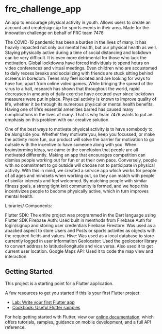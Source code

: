 # frc_challenge_app

An app to encourage physical activity in youth. Allows users to create an account and create/sign-up for sports events in their area. Made for the innovation challenge on behalf of FRC team 7476

The COVID-19 pandemic has been a burden in the lives of many. It has heavily impacted not only our mental health, but our physical health as well. Staying physically active during a time of social distancing and lockdown can be very difficult. It is even more detrimental for those who lack the motivation. Global lockdowns have forced individuals to spend hours on video conferences and virtual meetings. Even children who are accustomed to daily recess breaks and socializing with friends are stuck sitting behind screens in boredom. Teens may feel isolated and are looking for ways to have fun, apart from online video games. While bringing the spread of the virus to a halt, research has shown that throughout the world, rapid decreases in amounts of daily exercise have occured ever since lockdown measures were put in place. Physical activity is known to improve quality of life, whether it be through its numerous physical or mental health benefits. Having one of life’s essential amenities barred has caused many complications in the lives of many. That is why team 7476 wants to put an emphasis on this problem with our creative solution.

One of the best ways to motivate physical activity is to have somebody to be alongside you. Whether they motivate you, keep you focussed, or make the activity more fun, our product will solve the barrier for motivation to go outside with the incentive to have someone along with you. When brainstorming ideas, we came to the conclusion that people are all motivated differently. Making an app that encourages competition can dismiss people working out for fun or at their own pace. Conversely, people with no commitment to go outside will choose not to participate in physical activity. With this in mind, we created a service app which works for people of all ages and mindsets when working out, so they can match with people of similar interests and feel welcomed. By matching people with similar fitness goals, a strong tight knit community is formed, and we hope this incentivizes people to become physically active, which in turn improves mental health. 

Libraries/ Components:

Flutter SDK: The entire project was programmed in the Dart language using Flutter SDK
Firebase Auth: Used built in menthods from Firebase Auth for login/signup and storing user credentials
Firebase Firestore: Was used as a abacked aspect to store Users and Posts or sports activites as objects with the required fields and values.
Hive: Was used as a local database to store currently logged in user information
Geolocator: Used the geolocator library to convert address to latitude/longitude and vice versa. Also used it to get current user location.
Google Maps API: Used it to code the map view and interaction

## Getting Started

This project is a starting point for a Flutter application.

A few resources to get you started if this is your first Flutter project:

- [Lab: Write your first Flutter app](https://flutter.dev/docs/get-started/codelab)
- [Cookbook: Useful Flutter samples](https://flutter.dev/docs/cookbook)

For help getting started with Flutter, view our
[online documentation](https://flutter.dev/docs), which offers tutorials,
samples, guidance on mobile development, and a full API reference.
